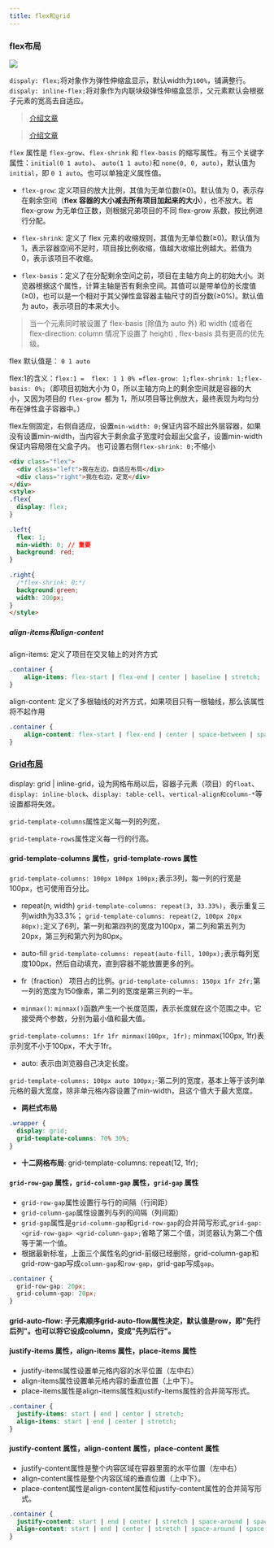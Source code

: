 ```yaml
---
title: flex和grid
---
```



### flex布局

![](./imgs/flex.png)

`dispaly: flex;`将对象作为弹性伸缩盒显示，默认width为`100%`，铺满整行。
`dispaly: inline-flex;`将对象作为内联块级弹性伸缩盒显示，父元素默认会根据子元素的宽高去自适应。
> [介绍文章](https://zhuanlan.zhihu.com/p/25303493)

> [介绍文章](https://juejin.im/post/6866914148387651592)

`flex` 属性是 `flex-grow`、`flex-shrink` 和 `flex-basis` 的缩写属性。有三个关键字属性：`initial(0 1 auto)`、 `auto(1 1 auto)`和 `none(0, 0, auto)`，默认值为 `initial`，即 `0 1 auto`。也可以单独定义属性值。

- `flex-grow`: 定义项目的放大比例，其值为无单位数(≥0)。默认值为 0，表示存在剩余空间（**flex 容器的大小减去所有项目加起来的大小**），也不放大。若 flex-grow 为无单位正数，则根据兄弟项目的不同 flex-grow 系数，按比例进行分配。

- `flex-shrink`: 定义了 flex 元素的收缩规则，其值为无单位数(≥0)。默认值为 1，表示容器空间不足时，项目按比例收缩，值越大收缩比例越大。若值为 0，表示该项目不收缩。

- `flex-basis`：定义了在分配剩余空间之前，项目在主轴方向上的初始大小。浏览器根据这个属性，计算主轴是否有剩余空间。其值可以是带单位的长度值(≥0)，也可以是一个相对于其父弹性盒容器主轴尺寸的百分数(≥0%)。默认值为 auto，表示项目的本来大小。

> 当一个元素同时被设置了 flex-basis (除值为 auto 外) 和 width (或者在 flex-direction: column 情况下设置了 height) , flex-basis 具有更高的优先级。

flex 默认值是： `0 1 auto`

flex:1的含义：`flex:1 =  flex: 1 1 0% =flex-grow: 1;flex-shrink: 1;flex-basis: 0%;`（即项目初始大小为 0，所以主轴方向上的剩余空间就是容器的大小，又因为项目的 `flex-grow `都为 1，所以项目等比例放大，最终表现为均匀分布在弹性盒子容器中。）



flex左侧固定，右侧自适应，设置`min-width: 0;`保证内容不超出外层容器，如果没有设置min-width，当内容大于剩余盒子宽度时会超出父盒子，设置min-width保证内容局限在父盒子内。
也可设置右侧`flex-shrink: 0;`不缩小
```html
<div class="flex">
  <div class="left">我在左边，自适应布局</div>
  <div class="right">我在右边，定宽</div>
</div>
<style>
.flex{
  display: flex;
}
 
.left{
  flex: 1;
  min-width: 0; // 重要
  background: red;
}
 
.right{
  /*flex-shrink: 0;*/
  background:green;
  width: 200px;
}
</style>
```
##### align-items和align-content
align-items: 定义了项目在交叉轴上的对齐方式
```css
.container {
    align-items: flex-start | flex-end | center | baseline | stretch;
}
```
align-content: 定义了多根轴线的对齐方式，如果项目只有一根轴线，那么该属性将不起作用
```css
.container {
    align-content: flex-start | flex-end | center | space-between | space-around | stretch;
}
```



### [Grid布局](http://www.ruanyifeng.com/blog/2019/03/grid-layout-tutorial.html)

display: grid | inline-grid，设为网格布局以后，容器子元素（项目）的`float`、`display: inline-block`、`display: table-cell`、`vertical-align和column-*`等设置都将失效。

`grid-template-columns`属性定义每一列的列宽，

`grid-template-rows`属性定义每一行的行高。

#### grid-template-columns 属性，grid-template-rows 属性

`grid-template-columns: 100px 100px 100px;`表示3列，每一列的行宽是100px，也可使用百分比。

- repeat(n, width)
`grid-template-columns: repeat(3, 33.33%)`，表示重复三列width为33.3%；
`grid-template-columns: repeat(2, 100px 20px 80px);`定义了6列，第一列和第四列的宽度为100px，第二列和第五列为20px，第三列和第六列为80px。

- auto-fill
`grid-template-columns: repeat(auto-fill, 100px);`表示每列宽度100px，然后自动填充，直到容器不能放置更多的列。

- fr（fraction） 
   项目占的比例。`grid-template-columns: 150px 1fr 2fr;`第一列的宽度为150像素，第二列的宽度是第三列的一半。
- `minmax()`: `minmax()`函数产生一个长度范围，表示长度就在这个范围之中。它接受两个参数，分别为最小值和最大值。

 `grid-template-columns: 1fr 1fr minmax(100px, 1fr);`  minmax(100px, 1fr)表示列宽不小于100px，不大于1fr。
   
- auto: 表示由浏览器自己决定长度。

`grid-template-columns: 100px auto 100px;`-第二列的宽度，基本上等于该列单元格的最大宽度，除非单元格内容设置了min-width，且这个值大于最大宽度。

- **两栏式布局**
```css
.wrapper {
  display: grid;
  grid-template-columns: 70% 30%;
}
```
- **十二网格布局**: grid-template-columns: repeat(12, 1fr);

#### `grid-row-gap` 属性，`grid-column-gap` 属性，`grid-gap` 属性
- `grid-row-gap`属性设置行与行的间隔（行间距）
- `grid-column-gap`属性设置列与列的间隔（列间距）
- `grid-gap`属性是`grid-column-gap`和`grid-row-gap`的合并简写形式,`grid-gap: <grid-row-gap> <grid-column-gap>;`省略了第二个值，浏览器认为第二个值等于第一个值。
- 根据最新标准，上面三个属性名的grid-前缀已经删除，grid-column-gap和grid-row-gap写成`column-gap`和`row-gap`，grid-gap写成`gap`。
```css
.container {
  grid-row-gap: 20px;
  grid-column-gap: 20px;
}
```

#### grid-auto-flow: 子元素顺序grid-auto-flow属性决定，默认值是row，即"先行后列"。也可以将它设成column，变成"先列后行"。

#### justify-items 属性，align-items 属性，place-items 属性

- justify-items属性设置单元格内容的水平位置（左中右）
- align-items属性设置单元格内容的垂直位置（上中下）。
- place-items属性是align-items属性和justify-items属性的合并简写形式。
```css
.container {
  justify-items: start | end | center | stretch;
  align-items: start | end | center | stretch;
}
```
#### justify-content 属性，align-content 属性，place-content 属性
- justify-content属性是整个内容区域在容器里面的水平位置（左中右）
- align-content属性是整个内容区域的垂直位置（上中下）。
- place-content属性是align-content属性和justify-content属性的合并简写形式。
```css
.container {
  justify-content: start | end | center | stretch | space-around | space-between | space-evenly;
  align-content: start | end | center | stretch | space-around | space-between | space-evenly;  
}
```
